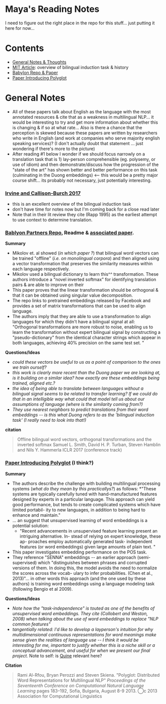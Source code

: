 # Maya's Reading Notes
I need to figure out the right place in the repo for this stuff... just putting it here for now...

# Contents
* [General Notes & Thoughts](#general-notes)
* [MIT Article](Irvine-and-Callison-Burch-2017): overview of bilingual induction task & history
* [Babylon Repo & Paper](Babylon-Partners-Repo)
* [Paper Introducing Polyglot](Paper-Introducing-Polyglot)

# General Notes
* All of these papers talk about English as the language with the most annotated resources & cite that as a weakness in multilingual NLP... it would be interesting to try and get more information about whether this is changing & if so at what rate... Also is there a chance that the perception is skewed because these papers are written by researchers who write in English (and work at companies who serve majority english speaking  services)? (I don't actually doubt that statement ... just wondering if there's more to the picture)
* After reading #1 below I wonder if we should focus narrowly on a translation task that is 1) lay-person comprehensible (eg. polysemy, or use of idiom) and then demonstrate/discuss how the progression of the "state of the art" has shown better and better performance on this task (culminating in the Duong embeddings) <-- this would be a pretty major course shift... its probably not necessary, just potentially interesting.

### [Irvine and Callison-Burch 2017](http://www.mitpressjournals.org/doi/full/10.1162/COLI_a_00284)
* this is an excellent overview of the bilingual induction task
* don't have time for notes now but I'm coming back for a close read later
* Note that in their lit review they cite (Rapp 1995) as the earliest attempt to use context to determine translation.

### [Bablyon Partners Repo](https://github.com/Babylonpartners/fastText_multilingual), Readme & [associated paper](https://arxiv.org/abs/1702.03859).

**Summary**
* Mikolov et. al showed (_in which paper ?_) that bilingual word vectors can be trained "offline" (_i.e. on monolingual corpora_) and then aligned using a vector transformation that preserves the similarity measures within each language respectively.
* Mikolov used a bilingual dictionary to learn this^^ transformation. These authors introduce a "novel inverted softmax" for identifying translation pairs & are able to improve on their
* This paper proves that the linear transformation should be orthogonal & that it can be obtained using singular value decomposition.
* The repo links to pretrained embeddings released by Facebook and provides a set of matrix transformations that can be used to align language.
* The authors imply that they are able to use a transformation to align languages for which they didn't have a bilingual signal at all: "Orthogonal transformations are more robust to noise, enabling us to learn the transformation without expert bilingual signal by constructing a "pseudo-dictionary" from the identical character strings which appear in both languages, achieving 40% precision on the same test set. "

**Questions/Ideas**  
* _could these vectors be useful to us as a point of comparison to the ones we train ourself?_
* _this work is clearly more recent than the Duong paper we are looking at, is it building on a similar idea? how exactly are these embeddings being trained, aligned etc.?_
* _the idea of being able to translate between languages without a bilingual signal seems to be related to transfer learning? If we could do that in an intelligible way what could that model tell us about our assumptions of language (where is the similarity coming from?)_
* _They use nearest neighbors to predict translations from their word embeddings -- is this what Duong refers to as the 'bilingual induction task' (I really need to look into that!)_

**citation**
> Offline bilingual word vectors, orthogonal transformations and the inverted softmax
Samuel L. Smith, David H. P. Turban, Steven Hamblin and Nils Y. Hammerla
ICLR 2017 (conference track)


### [Paper Introducing Polyglot](http://www.aclweb.org/anthology/W13-3520) (I think?)
**Summary**
* The authors describe the challenge with building multilingual processing systems (_what do they mean by this practicallys?_) as follows:
  *"These systems are typically carefully tuned with hand-manufactured features designed by experts in a particular language. This approach can yield good performance, but tends to create complicated systems which have limited portabil- ity to new languages, in addition to being hard to enhance and maintain."
* ... an suggest that unsupervised learning of word embeddings is a potential solution:
  * "Recent advancements in unsupervised feature learning present an intriguing alternative. In- stead of relying on expert knowledge, these ap- proaches employ automatically generated task- independent features (or word embeddings) given large amounts of plain text. "
* This paper investigates embedding performance on the POS task.
* They reference "SENNA" embeddings -- an earlier approach (semi-supervised) which "distinguishes between phrases and corrupted versions of them. In doing this, the model avoids the need to normalize the scores across the vocab- ulary to infer probabilities. (Chen et al., 2013)"... in other words this approach (and the one used by these authors) is training word embeddings using a language modeling task (following Bengio et al 2009).

**Questions/Ideas**
* _Note how the "task-independence" is touted as one of the benefits of unsupervised word embeddings. They cite (Collobert and Weston, 2008) when talking about the use of word embeddings to replace "NLP common features"_ 
* _tangentially related: I'd like to develop a layperson's intuition for why multidimensional continuous representations for word meanings make sense given the realities of language use -- I think it would be interesting for me, important to justify whether this is a niche skill or a conceptual advancement, and useful for when we present our final project._ Note to self: is [Quine](https://en.wikipedia.org/wiki/Radical_translation) relevant here?

**Citation**
> Rami Al-Rfou, Bryan Perozzi and Steven Skiena. "Polyglot: Distributed Word Representations for Multilingual NLP" _Proceedings of the Seventeenth Conference on Computational Natural Language Learning_ pages 183–192, Sofia, Bulgaria, August 8-9 2013. ⃝c 2013 Association for Computational Linguistics
